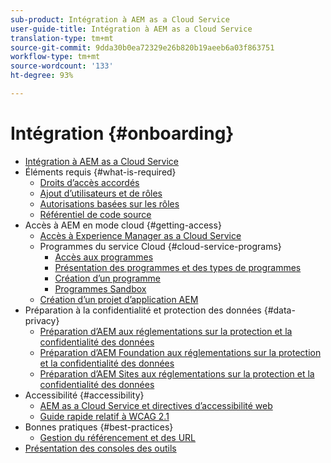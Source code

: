 ```yaml
---
sub-product: Intégration à AEM as a Cloud Service
user-guide-title: Intégration à AEM as a Cloud Service
translation-type: tm+mt
source-git-commit: 9dda30b0ea72329e26b820b19aeeb6a03f863751
workflow-type: tm+mt
source-wordcount: '133'
ht-degree: 93%

---
```



# Intégration {#onboarding}

+ [Intégration à AEM as a Cloud Service](/help/onboarding/home.md)
+ Éléments requis {#what-is-required}
   + [Droits d’accès accordés](what-is-required/access-rights-granted.md)
   + [Ajout d’utilisateurs et de rôles](what-is-required/add-users-roles.md)
   + [Autorisations basées sur les rôles](what-is-required/role-based-permissions.md)
   + [Référentiel de code source](what-is-required/source-code-repository.md)
+ Accès à AEM en mode cloud {#getting-access}
   + [Accès à Experience Manager as a Cloud Service](getting-access-to-aem-in-cloud/navigation.md)
   + Programmes du service Cloud {#cloud-service-programs}
      + [Accès aux programmes](getting-access-to-aem-in-cloud/first-time-login.md)
      + [Présentation des programmes et des types de programmes](getting-access-to-aem-in-cloud/understand-program-types.md)
      + [Création d’un programme](getting-access-to-aem-in-cloud/creating-a-program.md)
      + [Programmes Sandbox](getting-access-to-aem-in-cloud/sandbox-programs.md)
   + [Création d’un projet d’application AEM](getting-access-to-aem-in-cloud/creating-aem-application-project.md)
+ Préparation à la confidentialité et protection des données {#data-privacy}
   + [Préparation d’AEM aux réglementations sur la protection et la confidentialité des données](data-privacy-and-protection-readiness/aem-readiness.md)
   + [Préparation d’AEM Foundation aux réglementations sur la protection et la confidentialité des données](data-privacy-and-protection-readiness/foundation-readiness.md)
   + [Préparation d’AEM Sites aux réglementations sur la protection et la confidentialité des données](data-privacy-and-protection-readiness/sites-readiness.md)
+ Accessibilité {#accessibility}
   + [AEM as a Cloud Service et directives d’accessibilité web](accessibility/web-accessibility.md)
   + [Guide rapide relatif à WCAG 2.1](accessibility/quick-guide-wcag.md)
+ Bonnes pratiques {#best-practices}
   + [Gestion du référencement et des URL](best-practices/seo-and-url-management.md)
+ [Présentation des consoles des outils](tools-consoles.md)
